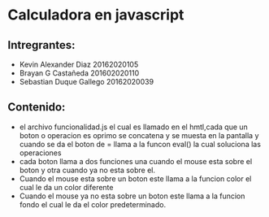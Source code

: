 # Calculadora en javascript

## Intregrantes:
- Kevin Alexander Diaz 20162020105
- Brayan G Castañeda 201602020110
- Sebastian Duque Gallego 20162020039

## Contenido:
- el archivo funcionalidad.js el cual es llamado en el hmtl,cada que un boton o operacion es oprimo se concatena y se muesta en la pantalla y cuando se da el boton de = llama a la funcon eval() la cual soluciona las operaciones
- cada boton llama a dos funciones una cuando el mouse esta sobre el boton y otra cuando ya no esta sobre el.
- Cuando el mouse esta sobre un boton este llama a la funcion color el cual le da un color diferente
- Cuando el mouse ya no esta sobre un boton este llama a la funcion fondo el cual le da el color predeterminado.
